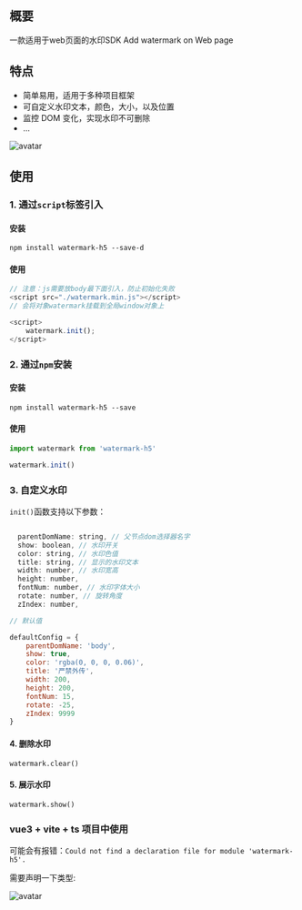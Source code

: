 ## 概要

一款适用于web页面的水印SDK
Add watermark on Web page

## 特点
* 简单易用，适用于多种项目框架
* 可自定义水印文本，颜色，大小，以及位置
* 监控 DOM 变化，实现水印不可删除
* ...


![avatar](./Demo/img/demo.gif)

## 使用

### 1. 通过`script`标签引入

#### 安装

`npm install watermark-h5 --save-d`

#### 使用

```js
// 注意：js需要放body最下面引入，防止初始化失败
<script src="./watermark.min.js"></script>
// 会将对象watermark挂载到全局window对象上

<script>
    watermark.init();
</script>

```


### 2. 通过`npm`安装

#### 安装

`npm install watermark-h5 --save`

#### 使用

```js
import watermark from 'watermark-h5'

watermark.init()
```

### 3. 自定义水印

`init()`函数支持以下参数：

```js

  parentDomName: string, // 父节点dom选择器名字
  show: boolean, // 水印开关
  color: string, // 水印色值
  title: string, // 显示的水印文本
  width: number, // 水印宽高
  height: number,
  fontNum: number, // 水印字体大小
  rotate: number, // 旋转角度
  zIndex: number, 

// 默认值

defaultConfig = {
    parentDomName: 'body',
    show: true,
    color: 'rgba(0, 0, 0, 0.06)',
    title: '严禁外传',
    width: 200,
    height: 200,
    fontNum: 15,
    rotate: -25,
    zIndex: 9999
}
```

#### 4. 删除水印

`watermark.clear()`


#### 5. 展示水印

`watermark.show()`


### vue3 + vite + ts 项目中使用

可能会有报错：`Could not find a declaration file for module 'watermark-h5'. `

需要声明一下类型:

![avatar](./Demo/img/vue3%2Bvite%2Bts.png)